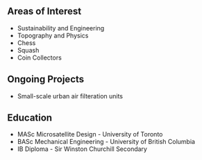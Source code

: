 
## Areas of Interest
- Sustainability and Engineering 
- Topography and Physics 
- Chess
- Squash 
- Coin Collectors

## Ongoing Projects
- Small-scale urban air filteration units


## Education 
- MASc Microsatellite Design - University of Toronto
- BASc Mechanical Engineering - University of British Columbia
- IB Diploma - Sir Winston Churchill Secondary
